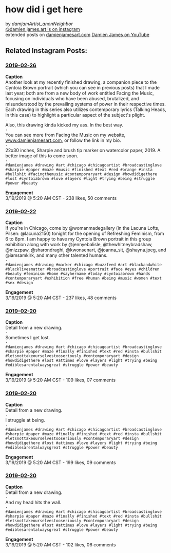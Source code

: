#  how did i get here  
by _damjamArtist_anonNeighbor_   
[@damien.james.art is on instagram](https://www.instagram.com/damien.james.art/)     
extended posts on [damienjamesart.com](https://damienjamesart.com/) 
[Damien James on YouTube](https://www.youtube.com/channel/UC36OFyicDq7_SDbVjLcce5w)  
  
## Related Instagram Posts: 
### [2019-02-26](https://www.instagram.com/p/BuXI3JVBlWK/)  
**Caption**   
Another look at my recently finished drawing, a companion piece to the Cyntoia Brown portrait (which you can see in previous posts) that I made last year; both are from a new body of work entitled Facing the Music, focusing on individuals who have been abused, brutalized, and misunderstood by the prevailing systems of power in their respective times. Each drawing in this series also utilizes contemporary lyrics (Talking Heads, in this case) to highlight a particular aspect of the subject's plight.  
`-`  
Also, this drawing kinda kicked my ass. In the best way.  
`-`  
You can see more from Facing the Music on my website, www.damienjamesart.com, or follow the link in my bio.  
`-`  
22x30 inches, Sharpie and brush tip marker on watercolor paper, 2019. A better image of this to come soon.  
`-`  
`#damienjames #drawing #art #chicago #chicagoartist #broadcastinglove #sharpie #paper #maze #music #finished #text #red #orange #insta #bullshit #facingthemusic #contemporaryart #design #howdidigethere #lost #cyntoiabrown #love #layers #light #trying #being #struggle #power #beauty`   
  
**Engagement**   
3/19/2019 @ 5:20 AM CST - 238 likes, 50 comments   
  
### [2019-02-22](https://www.instagram.com/p/BuL6L6sAwpb/) 
**Caption**   
If you're in Chicago, come by @womanmadegallery (in the Lacuna Lofts, Pilsen: @lacuna2150) tonight for the opening of Refreshing Feminism, from 6 to 8pm. I am happy to have my Cyntoia Brown portrait in this group exhibition along with work by @jennyebalisle, @thewhitneybradshaw, @mizzpaw, @sharondraghi, @kwonsenart, @joanna_sit, @shayna.jpeg, and @iamsamkirk, and many other talented humans.  
`-`    
`#damienjames #drawing #marker #chicago #buzzfeed #art #blackandwhite #blacklivesmatter #broadcastinglove #portrait #face #eyes #children #beauty #feminism #home #sayhername #today #cyntoiabrown #hands #contemporaryart #exhibition #free #human #being #music #women #text #sex #design`  
  
**Engagement**   
3/19/2019 @ 5:20 AM CST - 237 likes, 48 comments   
  
  
### [2019-02-20](https://www.instagram.com/p/BuHqc6OhnJs/) 
**Caption**   
Detail from a new drawing.  
`-`  
Sometimes I get lost.  
`-`  
`#damienjames #drawing #art #chicago #chicagoartist #broadcastinglove #sharpie #paper #maze #finally #finished #text #red #insta #bullshit #letsnottakeourselvestooseriously #contemporaryart #design #howdidigethere #lost #attimes #love #layers #light #trying #being #ediblesarentalwaysgreat #struggle #power #beauty`  
  
**Engagement**   
3/19/2019 @ 5:20 AM CST - 109 likes, 07 comments   
  
### [2019-02-20](https://www.instagram.com/p/BuHqZgtB-nS/) 
**Caption**   
Detail from a new drawing.  
`-`  
I struggle at being.  
`-`  
`#damienjames #drawing #art #chicago #chicagoartist #broadcastinglove #sharpie #paper #maze #finally #finished #text #red #insta #bullshit #letsnottakeourselvestooseriously #contemporaryart #design #howdidigethere #lost #attimes #love #layers #light #trying #being #ediblesarentalwaysgreat #struggle #power #beauty`  
    
**Engagement**   
3/19/2019 @ 5:20 AM CST - 199 likes, 09 comments  
  
### [2019-02-20](https://www.instagram.com/p/BuHqVTMhm0H/) 
**Caption**    
Detail from a new drawing.  
`-`   
And my head hits the wall.  
`-`  
`#damienjames #drawing #art #chicago #chicagoartist #broadcastinglove #sharpie #paper #maze #finally #finished #text #red #insta #bullshit #letsnottakeourselvestooseriously #contemporaryart #design #howdidigethere #lost #attimes #love #layers #light #trying #being #ediblesarentalwaysgreat #struggle #power #beauty`    
    
**Engagement**   
3/19/2019 @ 5:20 AM CST - 102 likes, 06 comments  
